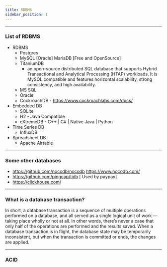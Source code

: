 ```yaml
---
title: RDBMS
sidebar_position: 1
---
```

----
### List of RDBMS
- RDBMS
  - Postgres
  - MySQL [Oracle] MariaDB [Free and OpenSource]
  - TitaniumDB 
    - an open-source distributed SQL database that supports Hybrid Transactional and Analytical Processing (HTAP) workloads. It is MySQL compatible and features horizontal scalability, strong consistency, and high availability.
  - MS SQL
  - Oracle
  - CockroachDB - https://www.cockroachlabs.com/docs/
- Embedded DB
  - SQLite
  - H2 - Java Compatible
  - eXtremeDB - C++ | C# | Native Java | Python
- Time Series DB
  - InfluxDB
- Spreadsheet DB
  - Apache Airtable

----
### Some other databases

- https://github.com/nocodb/nocodb https://www.nocodb.com/
- https://github.com/pingcap/tidb [ Used by paypay]
- https://clickhouse.com/

----
### What is a database transaction?

In short, a database transaction is a sequence of multiple operations performed on a database, and all served as a single logical unit of work — taking place wholly or not at all. In other words, there’s never a case that only half of the operations are performed and the results saved. When a database transaction is in flight, the database state may be temporarily inconsistent, but when the transaction is committed or ends, the changes are applied.

----

### ACID
